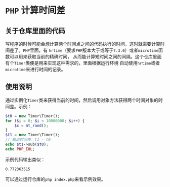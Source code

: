 # `PHP` 计算时间差

## 关于仓库里面的代码

写程序的时候可能会想计算两个时间点之间的代码执行的时间，这时就需要计算时间差了。`PHP`里面，有
`hrtime`（要求`PHP`版本大于或等于`7.3.0`）或者`microtime`函数可以用来获取当前的精确时间，
从而能计算短时间之间的间隔。这个仓库里面有个`Timer`类便是用来实现这种需求的，里面根据运行环境
自动使用`hrtime`或者`microtime`来进行时间的记录。

## 使用说明

通过实例化`Timer`类来获得当前的时间，然后调用对象方法获得两个时间对象的时间差。示例：

```php
$t0 = new Timer\Timer();
for ($i = 0; $i < 10000000; $i++) {
    $x = mt_rand();
}
$t1 = new Timer\Timer();
// 输出时间差，t1 - t0
echo $t1->sub($t0);
echo PHP_EOL;
```

示例代码输出类似：

    0.772363515

可以通过运行仓库的`php index.php`来看示例效果。
